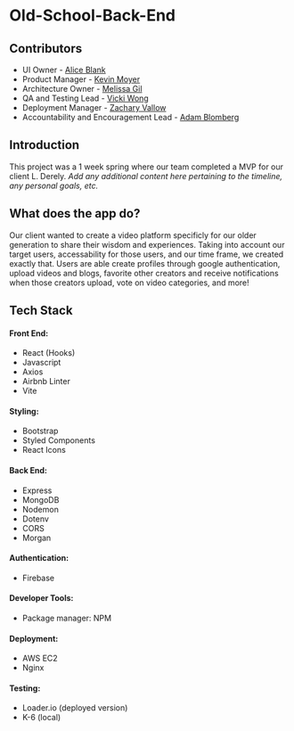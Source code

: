 # Old-School-Back-End

## Contributors
- UI Owner - [Alice Blank](https://github.com/AllEyesBlank)
- Product Manager - [Kevin Moyer](https://github.com/kjmoyer)
- Architecture Owner - [Melissa Gil](https://github.com/melissa-gv)
- QA and Testing Lead - [Vicki Wong](https://github.com/vickiwong85)
- Deployment Manager - [Zachary Vallow](https://github.com/Zachariah1618)
- Accountability and Encouragement Lead - [Adam Blomberg](https://github.com/AdamABlomberg)

## Introduction
This project was a 1 week spring where our team completed a MVP for our client L. Derely. 
*Add any additional content here pertaining to the timeline, any personal goals, etc.*

## What does the app do?
Our client wanted to create a video platform specificly for our older generation to share their wisdom and experiences. 
Taking into account our target users, accessability for those users, and our time frame, we created exactly that. 
Users are able create profiles through google authentication, upload videos and blogs, favorite other creators and receive notifications when those creators upload, vote on video categories, and more!

## Tech Stack
#### Front End:
- React (Hooks)
- Javascript
- Axios
- Airbnb Linter
- Vite

#### Styling:
- Bootstrap
- Styled Components 
- React Icons

#### Back End:
- Express
- MongoDB
- Nodemon
- Dotenv
- CORS
- Morgan

#### Authentication: 
- Firebase

#### Developer Tools:
- Package manager: NPM

#### Deployment:
- AWS EC2
- Nginx

#### Testing:
- Loader.io (deployed version)
- K-6 (local)


